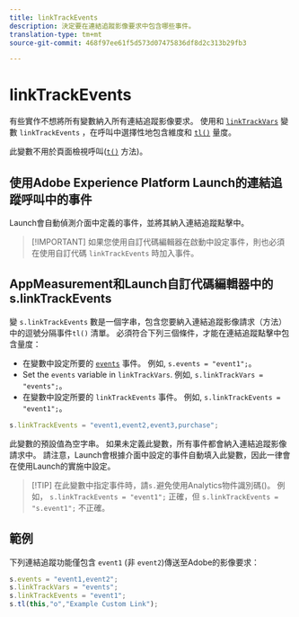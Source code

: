 ```yaml
---
title: linkTrackEvents
description: 決定要在連結追蹤影像要求中包含哪些事件。
translation-type: tm+mt
source-git-commit: 468f97ee61f5d573d07475836df8d2c313b29fb3

---
```



# linkTrackEvents

有些實作不想將所有變數納入所有連結追蹤影像要求。 使用和 [`linkTrackVars`](linktrackvars.md) 變數 `linkTrackEvents` ，在呼叫中選擇性地包含維度和 [`tl()`](../functions/tl-method.md) 量度。

此變數不用於頁面檢視呼叫([`t()`](../functions/t-method.md) 方法)。

## 使用Adobe Experience Platform Launch的連結追蹤呼叫中的事件

Launch會自動偵測介面中定義的事件，並將其納入連結追蹤點擊中。

> [!IMPORTANT] 如果您使用自訂代碼編輯器在啟動中設定事件，則也必須在使用自訂代碼 `linkTrackEvents` 時加入事件。

## AppMeasurement和Launch自訂代碼編輯器中的s.linkTrackEvents

變 `s.linkTrackEvents` 數是一個字串，包含您要納入連結追蹤影像請求（方法）中的逗號分隔事件`tl()` 清單。 必須符合下列三個條件，才能在連結追蹤點擊中包含量度：

* 在變數中設定所要的 [`events`](../page-vars/events/events-overview.md) 事件。 例如, `s.events = "event1";`。
* Set the `events` variable in `linkTrackVars`. 例如, `s.linkTrackVars = "events";`。
* 在變數中設定所要的 `linkTrackEvents` 事件。 例如, `s.linkTrackEvents = "event1";`。

```js
s.linkTrackEvents = "event1,event2,event3,purchase";
```

此變數的預設值為空字串。 如果未定義此變數，所有事件都會納入連結追蹤影像請求中。 請注意，Launch會根據介面中設定的事件自動填入此變數，因此一律會在使用Launch的實施中設定。

> [!TIP] 在此變數中指定事件時，請`s.`避免使用Analytics物件識別碼()。 例如， `s.linkTrackEvents = "event1";` 正確，但 `s.linkTrackEvents = "s.event1";` 不正確。

## 範例

下列連結追蹤功能僅包含 `event1` (非 `event2`)傳送至Adobe的影像要求：

```js
s.events = "event1,event2";
s.linkTrackVars = "events";
s.linkTrackEvents = "event1";
s.tl(this,"o","Example Custom Link");
```
